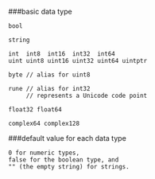 ###basic data type
```
bool

string

int  int8  int16  int32  int64
uint uint8 uint16 uint32 uint64 uintptr

byte // alias for uint8

rune // alias for int32
     // represents a Unicode code point

float32 float64

complex64 complex128
```
###default value for each data type
```
0 for numeric types,
false for the boolean type, and
"" (the empty string) for strings.
```